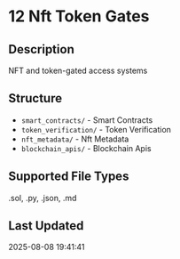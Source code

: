 # 12 Nft Token Gates

## Description
NFT and token-gated access systems

## Structure
- `smart_contracts/` - Smart Contracts
- `token_verification/` - Token Verification
- `nft_metadata/` - Nft Metadata
- `blockchain_apis/` - Blockchain Apis

## Supported File Types
.sol, .py, .json, .md

## Last Updated
2025-08-08 19:41:41
